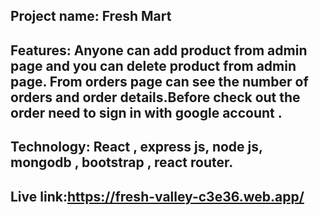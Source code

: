 ## Project name: Fresh Mart
## Features: Anyone  can add product from admin page and you can delete product from admin page. From orders page can see the number of orders and order details.Before check out  the order need to sign in with google account .

## Technology: React , express js, node js, mongodb , bootstrap , react router.

## Live link:https://fresh-valley-c3e36.web.app/ 
